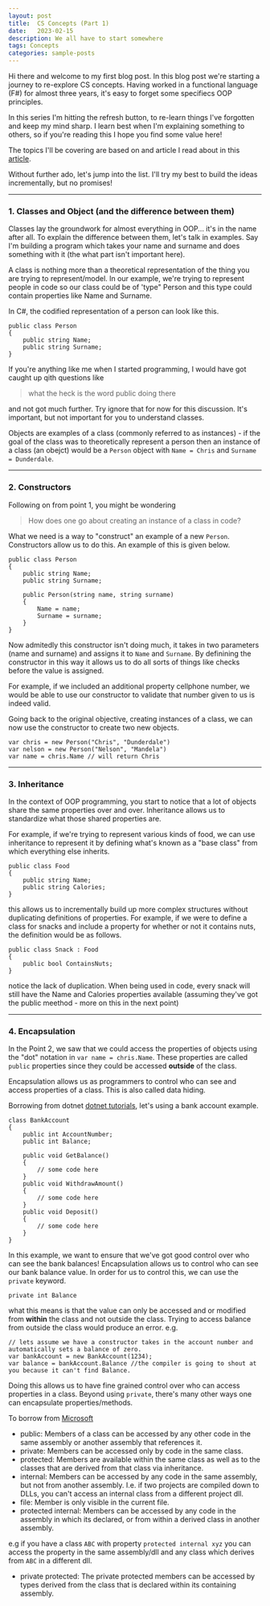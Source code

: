 ```yaml
---
layout: post
title:  CS Concepts (Part 1)
date:   2023-02-15
description: We all have to start somewhere
tags: Concepts
categories: sample-posts
---
```

Hi there and welcome to my first blog post. In this blog post we're starting a journey to re-explore CS concepts. Having worked in a functional language (F#) for almost three years, it's easy to forget some specifiecs OOP principles. 

In this series I'm hitting the refresh button, to re-learn things I've forgotten and keep my mind sharp. I learn best when I'm explaining something to others, so if you're reading this I hope you find some value here! 


The topics I'll be covering are based on and article I read about in this [article](https://sites.google.com/site/steveyegge2/five-essential-phone-screen-questions).

Without further ado, let's jump into the list. I'll try my best to build the ideas incrementally, but no promises!

<hr>

### 1.	Classes and Object (and the difference between them)
Classes lay the groundwork for almost everything in OOP... it's in the name after all. To explain the difference between them, let's talk in examples. Say I'm building a program which takes your name and surname and does something with it (the what part isn't important here).

A class is nothing more than a theoretical representation of the thing you are trying to represent/model. In our example, we're trying to represent people in code so our class could be of 'type" Person and this type could contain properties like Name and Surname. 

In C#, the codified representation of a person can look like this.

```
public class Person
{
    public string Name;
    public string Surname;
}
```
If you're anything like me when I started programming, I would have got caught up qith questions like
> what the heck is the word public doing there

and not got much further. Try ignore that for now for this discussion. It's important, but not important for you to understand classes.

Objects are examples of a class (commonly referred to as instances) - if the goal of the class was to theoretically represent a person then an instance of a class (an obejct) would be a `Person` object with `Name = Chris` and `Surname = Dunderdale`.

<hr>

### 2. Constructors
Following on from point 1, you might be wondering

> How does one go about creating an instance of a class in code?

What we need is a way to "construct" an example of a new `Person`. Constructors allow us to do this. An example of this is given below.

```
public class Person
{
    public string Name;
    public string Surname;

    public Person(string name, string surname)
    {
        Name = name;
        Surname = surname;
    }
}
```

Now admitedly this constructor isn't doing much, it takes in two parameters (name and surname) and assigns it to `Name` and `Surname`. By definining the constructor in this way it allows us to do all sorts of things like checks before the value is assigned. 

For example, if we included an additional property cellphone number, we would be able to use our constructor to validate that number given to us is indeed valid.

Going back to the original objective, creating instances of a class, we can now use the constructor to create two new objects.

```
var chris = new Person("Chris", "Dunderdale")
var nelson = new Person("Nelson", "Mandela")
var name = chris.Name // will return Chris
```

<hr>

### 3. Inheritance
In the context of OOP programming, you start to notice that a lot of objects share the same properties over and over. Inheritance allows us to standardize what those shared properties are.

For example, if we're trying to represent various kinds of food, we can use inheritance to represent it by defining what's known as a "base class" from which everything else inherits.

```
public class Food
{
    public string Name;
    public string Calories;
}
```

this allows us to incrementally build up more complex structures without duplicating definitions of properties. For example, if we were to define a class for snacks and include a property for whether or not it contains nuts, the definition would be as follows.
```
public class Snack : Food
{
    public bool ContainsNuts;
}
```
notice the lack of duplication. When being used in code, every snack will still have the Name and Calories properties available (assuming they've got the public meethod - more on this in the next point)

<hr>

### 4. Encapsulation
In the Point 2, we saw that we could access the properties of objects using the "dot" notation in `var name = chris.Name`. These properties are called `public` properties since they could be accessed **outside** of the class.

Encapsulation allows us as programmers to control who can see and access properties of a class. This is also called data hiding.

Borrowing from dotnet [dotnet tutorials](https://dotnettutorials.net/lesson/encapsulation-csharp/), let's using a bank account example.
```
class BankAccount
{
    public int AccountNumber;
    public int Balance;
    
    public void GetBalance()
    {
        // some code here
    }
    public void WithdrawAmount()
    {
        // some code here
    }
    public void Deposit()
    {
        // some code here
    }
}
```

In this example, we want to ensure that we've got good control over who can see the bank balances! Encapsulation allows us to control who can see our bank balance value. In order for us to control this, we can use the `private` keyword.

`private int Balance`

what this means is that the value can only be accessed and or modified from **within** the class and not outside the class. Trying to access balance from outside the class would produce an error. e.g.

```
// lets assume we have a constructor takes in the account number and automatically sets a balance of zero.
var bankAccount = new BankAccount(1234);
var balance = bankAccount.Balance //the compiler is going to shout at you because it can't find Balance.
```
Doing this allows us to have fine grained control over who can access properties in a class. Beyond using `private`, there's many other ways one can encapsulate properties/methods.

To borrow from [Microsoft](https://learn.microsoft.com/en-us/dotnet/csharp/language-reference/keywords/access-modifiers)
- public: Members of a class can be accessed by any other code in the same assembly or another assembly that references it.
- private: Members can be accessed only by code in the same class.
- protected: Members are available within the same class as well as to the classes that are derived from that class via inheritance.
- internal: Members can be accessed by any code in the same assembly, but not from another assembly. I.e. if two projects are compiled down to DLLs, you can't access an internal class from a different project dll.
- file: Member is only visible in the current file.
- protected internal: Members can be accessed by any code in the assembly in which its declared, or from within a derived class in another assembly.

e.g if you have a class `ABC` with property `protected internal xyz` you can access the property in the same assembly/dll and any class which derives from `ABC` in a different dll.

- private protected: The private protected members can be accessed by types derived from the class that is declared within its containing assembly.
